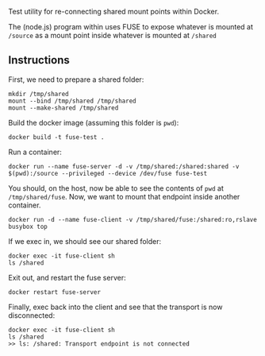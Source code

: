 Test utility for re-connecting shared mount points within Docker.

The (node.js) program within uses FUSE to expose whatever is mounted
at `/source` as a mount point inside whatever is mounted at `/shared`

## Instructions

First, we need to prepare a shared folder:

    mkdir /tmp/shared
    mount --bind /tmp/shared /tmp/shared
    mount --make-shared /tmp/shared

Build the docker image (assuming this folder is `pwd`):

    docker build -t fuse-test .

Run a container:

    docker run --name fuse-server -d -v /tmp/shared:/shared:shared -v $(pwd):/source --privileged --device /dev/fuse fuse-test

You should, on the host, now be able to see the contents of `pwd`
at `/tmp/shared/fuse`. Now, we want to mount that endpoint inside
another container.

    docker run -d --name fuse-client -v /tmp/shared/fuse:/shared:ro,rslave busybox top

If we exec in, we should see our shared folder:

    docker exec -it fuse-client sh
    ls /shared

Exit out, and restart the fuse server:

    docker restart fuse-server

Finally, exec back into the client and see that the transport is now disconnected:


    docker exec -it fuse-client sh
    ls /shared
    >> ls: /shared: Transport endpoint is not connected
